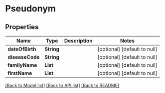 # Pseudonym
## Properties

| Name | Type | Description | Notes |
|------------ | ------------- | ------------- | -------------|
| **dateOfBirth** | **String** |  | [optional] [default to null] |
| **diseaseCode** | **String** |  | [optional] [default to null] |
| **familyName** | **List** |  | [optional] [default to null] |
| **firstName** | **List** |  | [optional] [default to null] |

[[Back to Model list]](../README.md#documentation-for-models) [[Back to API list]](../README.md#documentation-for-api-endpoints) [[Back to README]](../README.md)

